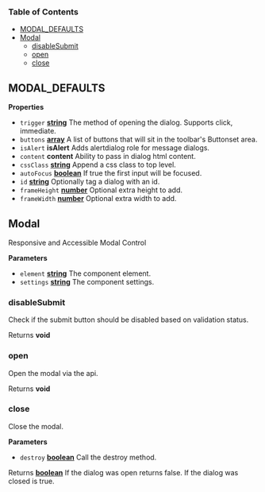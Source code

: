 <!-- Generated by documentation.js. Update this documentation by updating the source code. -->

### Table of Contents

-   [MODAL_DEFAULTS](#modal_defaults)
-   [Modal](#modal)
    -   [disableSubmit](#disablesubmit)
    -   [open](#open)
    -   [close](#close)

## MODAL_DEFAULTS

**Properties**

-   `trigger` **[string](https://developer.mozilla.org/docs/Web/JavaScript/Reference/Global_Objects/String)** The method of opening the dialog. Supports click, immediate.
-   `buttons` **[array](https://developer.mozilla.org/docs/Web/JavaScript/Reference/Global_Objects/Array)** A list of buttons that will sit in the toolbar's Buttonset area.
-   `isAlert` **isAlert** Adds alertdialog role for message dialogs.
-   `content` **content** Ability to pass in dialog html content.
-   `cssClass` **[string](https://developer.mozilla.org/docs/Web/JavaScript/Reference/Global_Objects/String)** Append a css class to top level.
-   `autoFocus` **[boolean](https://developer.mozilla.org/docs/Web/JavaScript/Reference/Global_Objects/Boolean)** If true the first input will be focused.
-   `id` **[string](https://developer.mozilla.org/docs/Web/JavaScript/Reference/Global_Objects/String)** Optionally tag a dialog with an id.
-   `frameHeight` **[number](https://developer.mozilla.org/docs/Web/JavaScript/Reference/Global_Objects/Number)** Optional extra height to add.
-   `frameWidth` **[number](https://developer.mozilla.org/docs/Web/JavaScript/Reference/Global_Objects/Number)** Optional extra width to add.

## Modal

Responsive and Accessible Modal Control

**Parameters**

-   `element` **[string](https://developer.mozilla.org/docs/Web/JavaScript/Reference/Global_Objects/String)** The component element.
-   `settings` **[string](https://developer.mozilla.org/docs/Web/JavaScript/Reference/Global_Objects/String)** The component settings.

### disableSubmit

Check if the submit button should be disabled based on validation status.

Returns **void** 

### open

Open the modal via the api.

Returns **void** 

### close

Close the modal.

**Parameters**

-   `destroy` **[boolean](https://developer.mozilla.org/docs/Web/JavaScript/Reference/Global_Objects/Boolean)** Call the destroy method.

Returns **[boolean](https://developer.mozilla.org/docs/Web/JavaScript/Reference/Global_Objects/Boolean)** If the dialog was open returns false. If the dialog was closed is true.
